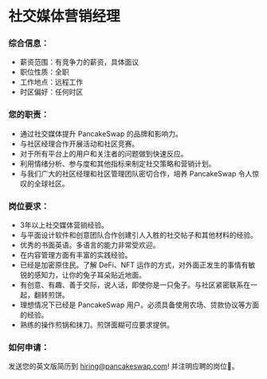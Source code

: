 # 社交媒体营销经理

### 综合信息：

* 薪资范围：有竞争力的薪资，具体面议
* 职位性质：全职
* 工作地点：远程工作
* 时区偏好：任何时区

### 您的职责：

* 通过社交媒体提升 PancakeSwap 的品牌和影响力。&#x20;
* 与社区经理合作开展活动和社区竞赛。&#x20;
* 对于所有平台上的用户和关注者的问题做到快速反应。&#x20;
* 利用情绪分析、参与度和其他指标来制定社交策略和营销计划。&#x20;
* 与我们广大的社区经理和社区管理团队密切合作，培养 PancakeSwap 令人惊叹的全球社区。

### 岗位要求：

* 3年以上社交媒体营销经验。&#x20;
* 与平面设计软件和创意团队合作创建引人入胜的社交帖子和其他材料的经验。&#x20;
* 优秀的书面英语。多语言的能力非常受欢迎。&#x20;
* 在内容管理方面有丰富的实践经验。&#x20;
* 已经是加密原住民。了解 DeFi、NFT 运作的方式，对外面正发生的事情有敏锐的感知力，让你的兔子耳朵贴近地面。&#x20;
* 有创意、有趣、善于交际，说人话，即使你是一只兔子。与社区紧密联系在一起，翻转煎饼。&#x20;
* 理想情况下已经是 PancakeSwap 用户。必须具备使用农场、贷款协议等方面的经验。&#x20;
* 熟练的操作煎锅和抹刀。煎饼面糊可应要求提供。

### 如何申请：

&#x20;发送您的英文版简历到 hiring@pancakeswap.com! 并注明应聘的岗位🐰。&#x20;
